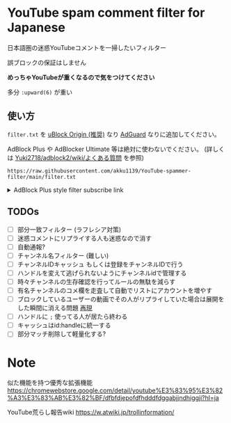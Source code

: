 # YouTube spam comment filter for Japanese

日本語圏の迷惑YouTubeコメントを一掃したいフィルター

誤ブロックの保証はしません

**めっちゃYouTubeが重くなるので気をつけてください**

多分 `:upward(6)` が重い

## 使い方

`filter.txt` を [uBlock Origin (推奨)](https://github.com/gorhill/uBlock) なり [AdGuard](https://adguard.com/ja/adguard-browser-extension/overview.html) なりに追加してください。

AdBlock Plus や AdBlocker Ultimate 等は絶対に使わないでください。 (詳しくは [Yuki2718/adblock2/wiki/よくある質問](https://github.com/Yuki2718/adblock2/wiki/%E3%82%88%E3%81%8F%E3%81%82%E3%82%8B%E8%B3%AA%E5%95%8F) を参照)

`https://raw.githubusercontent.com/akku1139/YouTube-spammer-filter/main/filter.txt`

<details>
<summary>AdBlock Plus style filter subscribe link</summary>

`abp:subscribe?location=https%3A%2F%2Fraw.githubusercontent.com%2Fakku1139%2FYouTube-spammer-filter%2Fmain%2Ffilter.txt&title=YouTube%20spam%20comment%20filter%20for%20Japanese`
</details>


## TODOs

- [ ] 部分一致フィルター (ラフレシア対策)
- [ ] 迷惑コメントにリプライする人も迷惑なので消す
- [ ] 自動通報?
- [ ] チャンネル名フィルター (難しい)
- [ ] チャンネルIDキャッシュ もしくは登録をチャンネルIDで行う
- [ ] ハンドルを変えて逃げられないようにチャンネルidで管理する
- [ ] 時々チャンネルの生存確認を行ってルールの無駄を減らす
- [ ] 有名チャンネルのコメ欄を走査して自動でリストにアカウントを増やす
- [ ] ブロックしているユーザーの動画でその人がリプライしていた場合は展開をした瞬間に消える問題
      [再現](https://www.youtube.com/post/UgkxVH6PsVzZAvzWWbao_qJBB88GO3P3URV2)
- [ ] ハンドルに `;` 使ってる人が居たら終わる
- [ ] キャッシュはid:handleに統一する
- [ ] 部分マッチ削除して軽量化する?

# Note

似た機能を持つ優秀な拡張機能
https://chromewebstore.google.com/detail/youtube%E3%83%95%E3%82%A3%E3%83%AB%E3%82%BF/dfbfdjepofdfhdddfdggabjjndhiggji?hl=ja

YouTube荒らし報告wiki
https://w.atwiki.jp/trollinformation/
